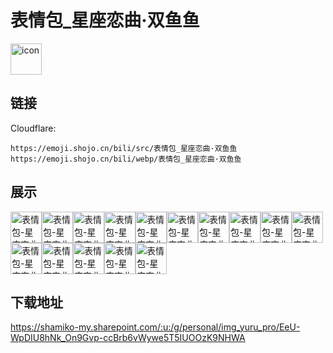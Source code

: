 # 表情包_星座恋曲·双鱼鱼
<img src="https://emoji.shojo.cn/bili/src/表情包_星座恋曲·双鱼鱼/icon.png" width="50" height="50" alt="icon">

## 链接
Cloudflare:
```
https://emoji.shojo.cn/bili/src/表情包_星座恋曲·双鱼鱼
https://emoji.shojo.cn/bili/webp/表情包_星座恋曲·双鱼鱼
```
## 展示
<img src="https://emoji.shojo.cn/bili/src/表情包_星座恋曲·双鱼鱼/表情包-星座恋曲·双鱼鱼-鱼你同眠.png" width="50" height="50" alt="表情包-星座恋曲·双鱼鱼-鱼你同眠"><img src="https://emoji.shojo.cn/bili/src/表情包_星座恋曲·双鱼鱼/表情包-星座恋曲·双鱼鱼-击沉.png" width="50" height="50" alt="表情包-星座恋曲·双鱼鱼-击沉"><img src="https://emoji.shojo.cn/bili/src/表情包_星座恋曲·双鱼鱼/表情包-星座恋曲·双鱼鱼-两眼一黑.png" width="50" height="50" alt="表情包-星座恋曲·双鱼鱼-两眼一黑"><img src="https://emoji.shojo.cn/bili/src/表情包_星座恋曲·双鱼鱼/表情包-星座恋曲·双鱼鱼-惊.png" width="50" height="50" alt="表情包-星座恋曲·双鱼鱼-惊"><img src="https://emoji.shojo.cn/bili/src/表情包_星座恋曲·双鱼鱼/表情包-星座恋曲·双鱼鱼-喜欢.png" width="50" height="50" alt="表情包-星座恋曲·双鱼鱼-喜欢"><img src="https://emoji.shojo.cn/bili/src/表情包_星座恋曲·双鱼鱼/表情包-星座恋曲·双鱼鱼-多喝热水.png" width="50" height="50" alt="表情包-星座恋曲·双鱼鱼-多喝热水"><img src="https://emoji.shojo.cn/bili/src/表情包_星座恋曲·双鱼鱼/表情包-星座恋曲·双鱼鱼-幻想.png" width="50" height="50" alt="表情包-星座恋曲·双鱼鱼-幻想"><img src="https://emoji.shojo.cn/bili/src/表情包_星座恋曲·双鱼鱼/表情包-星座恋曲·双鱼鱼-吃草.png" width="50" height="50" alt="表情包-星座恋曲·双鱼鱼-吃草"><img src="https://emoji.shojo.cn/bili/src/表情包_星座恋曲·双鱼鱼/表情包-星座恋曲·双鱼鱼-疑惑.png" width="50" height="50" alt="表情包-星座恋曲·双鱼鱼-疑惑"><img src="https://emoji.shojo.cn/bili/src/表情包_星座恋曲·双鱼鱼/表情包-星座恋曲·双鱼鱼-吐泡泡.png" width="50" height="50" alt="表情包-星座恋曲·双鱼鱼-吐泡泡"><img src="https://emoji.shojo.cn/bili/src/表情包_星座恋曲·双鱼鱼/表情包-星座恋曲·双鱼鱼-摸鱼.png" width="50" height="50" alt="表情包-星座恋曲·双鱼鱼-摸鱼"><img src="https://emoji.shojo.cn/bili/src/表情包_星座恋曲·双鱼鱼/表情包-星座恋曲·双鱼鱼-marryme.png" width="50" height="50" alt="表情包-星座恋曲·双鱼鱼-marryme"><img src="https://emoji.shojo.cn/bili/src/表情包_星座恋曲·双鱼鱼/表情包-星座恋曲·双鱼鱼-泪目.png" width="50" height="50" alt="表情包-星座恋曲·双鱼鱼-泪目"><img src="https://emoji.shojo.cn/bili/src/表情包_星座恋曲·双鱼鱼/表情包-星座恋曲·双鱼鱼-乐.png" width="50" height="50" alt="表情包-星座恋曲·双鱼鱼-乐"><img src="https://emoji.shojo.cn/bili/src/表情包_星座恋曲·双鱼鱼/表情包-星座恋曲·双鱼鱼-我是双鱼.png" width="50" height="50" alt="表情包-星座恋曲·双鱼鱼-我是双鱼">

## 下载地址

https://shamiko-my.sharepoint.com/:u:/g/personal/img_yuru_pro/EeU-WpDIU8hNk_On9Gvp-ccBrb6vWywe5T5IUOOzK9NHWA